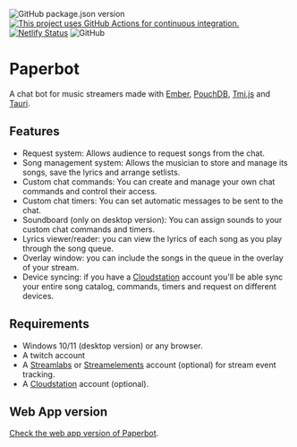 ![GitHub package.json version](https://img.shields.io/github/package-json/v/segoja/paperbot)
[![This project uses GitHub Actions for continuous integration.](https://github.com/segoja/paperbot/workflows/CI/badge.svg)](https://github.com/segoja/paperbot/actions?query=workflow%3ACI)
[![Netlify Status](https://api.netlify.com/api/v1/badges/d2bb5481-d9a3-4b53-b7c0-63160fa2c41a/deploy-status)](https://app.netlify.com/sites/paperbot/deploys)
![GitHub](https://img.shields.io/github/license/segoja/paperbot)

# Paperbot

A chat bot for music streamers made with [Ember](https://emberjs.com/), [PouchDB](https://pouchdb.com/), [Tmi.js](https://tmijs.com/) and [Tauri](https://tauri.app/).

## Features

* Request system: Allows audience to request songs from the chat.
* Song management system: Allows the musician to store and manage its songs, save the lyrics and arrange setlists.
* Custom chat commands: You can create and manage your own chat commands and control their access. 
* Custom chat timers: You can set automatic messages to be sent to the chat.
* Soundboard (only on desktop version): You can assign sounds to your custom chat commands and timers.
* Lyrics viewer/reader: you can view the lyrics of each song as you play through the song queue. 
* Overlay window: you can include the songs in the queue in the overlay of your stream.
* Device syncing: if you have a [Cloudstation](https://www.cloudstation.com) account you'll be able sync your entire song catalog, commands, timers and request on different devices.

## Requirements

* Windows 10/11 (desktop version) or any browser.
* A twitch account
* A [Streamlabs](https://streamlabs.com) or [Streamelements](https://streamelements.com) account (optional) for stream event tracking.
* A [Cloudstation](https://www.cloudstation.com) account (optional).

## Web App version

[Check the web app version of Paperbot](https://paperbot.netlify.app/). 